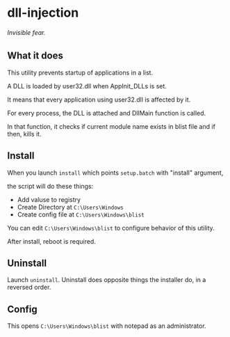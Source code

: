 # dll-injection
###### Invisible fear. ######

## What it does
This utility prevents startup of applications in a list.

A DLL is loaded by user32.dll when AppInit_DLLs is set.

It means that every application using user32.dll is affected by it.

For every process, the DLL is attached and DllMain function is called.

In that function, it checks if current module name exists in blist file and if then, kills it.

## Install

When you launch `install` which points `setup.batch` with "install" argument, 

the script will do these things:

- Add valuse to registry 
- Create Directory at `C:\Users\Windows`
- Create config file at `C:\Users\Windows\blist`

You can edit `C:\Users\Windows\blist` to configure behavior of this utility.

After install, reboot is required.

## Uninstall

Launch `uninstall`.
Uninstall does opposite things the installer do, in a reversed order.

## Config

This opens `C:\Users\Windows\blist` with notepad as an administrator.
